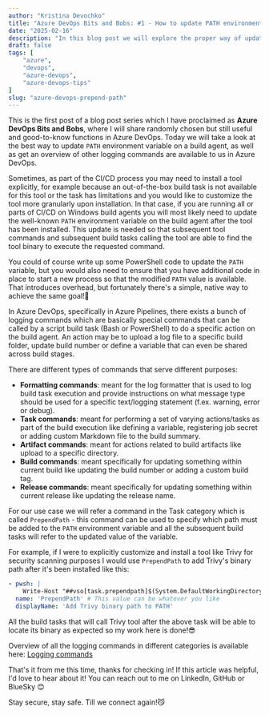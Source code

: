 ```yaml
---
author: "Kristina Devochko"
title: "Azure DevOps Bits and Bobs: #1 - How to update PATH environment variable"
date: "2025-02-16"
description: "In this blog post we will explore the proper way of updating PATH environment variable on Azure Pipelines build agents and what other logging commands are available in Azure DevOps."
draft: false
tags: [
    "azure",
    "devops",
    "azure-devops",
    "azure-devops-tips"
]
slug: "azure-devops-prepend-path"
---
```


This is the first post of a blog post series which I have proclaimed as **Azure DevOps Bits and Bobs**, where I will share randomly chosen but still useful and good-to-know functions in Azure DevOps. Today we will take a look at the best way to update `PATH` environment variable on a build agent, as well as get an overview of other logging commands are available to us in Azure DevOps.

Sometimes, as part of the CI/CD process you may need to install a tool explicitly, for example because an out-of-the-box build task is not available for this tool or the task has limitations and you would like to customize the tool more granularly upon installation. In that case, if you are running all or parts of CI/CD on Windows build agents you will most likely need to update the well-known `PATH` environment variable on the build agent after the tool has been installed. This update is needed so that subsequent tool commands and subsequent build tasks calling the tool are able to find the tool binary to execute the requested command.

You could of course write up some PowerShell code to update the `PATH` variable, but you would also need to ensure that you have additional code in place to start a new process so that the modified `PATH` value is available. That introduces overhead, but fortunately there's a simple, native way to achieve the same goal!🥳

In Azure DevOps, specifically in Azure Pipelines, there exists a bunch of logging commands which are basically special commands that can be called by a script build task (Bash or PowerShell) to do a specific action on the build agent. An action may be to upload a log file to a specific build folder, update build number or define a variable that can even be shared across build stages.

There are different types of commands that serve different purposes:

- **Formatting commands**: meant for the log formatter that is used to log build task execution and provide instructions on what message type should be used for a specific text/logging statement (f.ex. warning, error or debug).
- **Task commands**: meant for performing a set of varying actions/tasks as part of the build execution like defining a variable, registering job secret or adding custom Markdown file to the build summary.
- **Artifact commands**: meant for actions related to build artifacts like upload to a specific directory.
- **Build commands**: meant specifically for updating something within current build like updating the build number or adding a custom build tag.
- **Release commands**: meant specifically for updating something within current release like updating the release name.

For our use case we will refer a command in the Task category which is called `PrependPath` - this command can be used to specify which path must be added to the `PATH` environment variable and all the subsequent build tasks will refer to the updated value of the variable.

For example, if I were to explicitly customize and install a tool like Trivy for security scanning purposes I would use `PrependPath` to add Trivy's binary path after it's been installed like this:

``` yaml
- pwsh: |
    Write-Host "##vso[task.prependpath]$(System.DefaultWorkingDirectory)/trivy"
  name: 'PrependPath' # This value can be whatever you like
  displayName: 'Add Trivy binary path to PATH'
```

All the build tasks that will call Trivy tool after the above task will be able to locate its binary as expected so my work here is done!😎

Overview of all the logging commands in different categories is available here: [Logging commands](https://learn.microsoft.com/en-us/azure/devops/pipelines/scripts/logging-commands)

That's it from me this time, thanks for checking in!
If this article was helpful, I'd love to hear about it! You can reach out to me on LinkedIn, GitHub or BlueSky 😊

Stay secure, stay safe.
Till we connect again!😼
